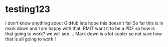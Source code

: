 # testing123
I don't know anything about GitHub lets hope this doesn't fail
So far this is in mark down and I am happy with that.
RMIT want it to be a PDF so how is that going to work?  we will see ...
Mark down is a lot cooler so not sure how that is all going to work !
